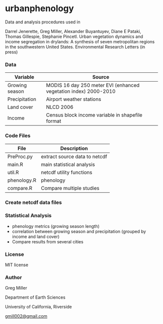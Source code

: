 urbanphenology
==============

Data and analysis procedures used in

Darrel Jenerette, Greg Miller, Alexander Buyantuyev, Diane E Pataki, Thomas Gillespie, Stephanie Pincetl. 
Urban vegetation dynamics and income segregation in drylands: A synthesis of seven metropolitan regions in the southwestern United States. 
Environmental Research Letters (in press)


### Data

| Variable       | Source                                                           |
|----------------|------------------------------------------------------------------|
| Growing season | MODIS 16 day 250 meter EVI (enhanced vegetation index) 2000-2010 |
| Precipitation  | Airport weather stations                                         |
| Land cover     | NLCD 2006                                                        |
| Income         | Census block income variable in shapefile format                 |


### Code Files 

File        | Description                         |
------------|-------------------------------------|
PreProc.py  | extract source data to netcdf       |
main.R      | main statistical analysis           |
util.R      | netcdf utility functions            |
phenology.R | phenology                           |
compare.R   | Compare multiple studies            |


### Create netcdf data files

### Statistical Analysis 

- phenology metrics (growing season length)
- correlation between growing season and precipitation (grouped by income and land cover)
- Compare results from several cities

### License

MIT license
 
### Author 

Greg Miller

Department of Earth Sciences 

University of California, Riverside

gmill002@gmail.com
